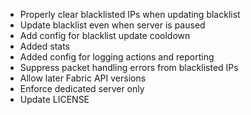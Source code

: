 - Properly clear blacklisted IPs when updating blacklist
- Update blacklist even when server is paused
- Add config for blacklist update cooldown
- Added stats
- Added config for logging actions and reporting
- Suppress packet handling errors from blacklisted IPs
- Allow later Fabric API versions
- Enforce dedicated server only
- Update LICENSE